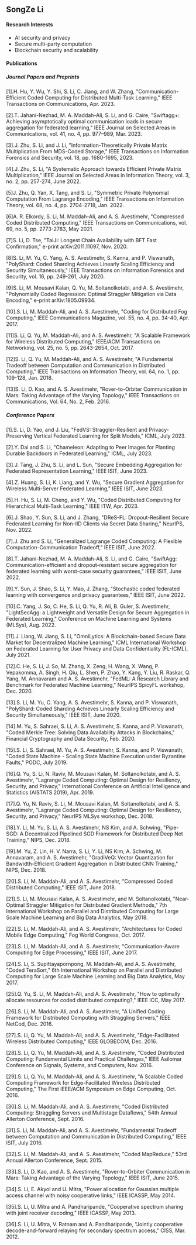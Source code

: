 ## **SongZe Li**
#### Research Interests
- AI security and privacy
- Secure multi-party computation
- Blockchain security and scalability

#### Publications
##### Journal Papers and Preprints
[1].H. Hu, Y. Wu, Y. Shi, S. Li, C. Jiang, and W. Zhang, "Communication-Efficient Coded Computing for Distributed Multi-Task Learning," IEEE Transactions on Communications, Apr. 2023.

[2].T. Jahani-Nezhad, M. A. Maddah-Ali, S. Li, and G. Caire, "Swiftagg+: Achieving asymptotically optimal communication loads in secure aggregation for federated learning," IEEE Journal on Selected Areas in Communications, vol. 41, no. 4, pp. 977–989, Mar. 2023.

[3].J. Zhu, S. Li, and J. Li, "Information-Theoretically Private Matrix Multiplication From MDS-Coded Storage," IEEE Transactions on Information Forensics and Security, vol. 18, pp. 1680-1695, 2023.

[4].J. Zhu, S. Li, "A Systematic Approach towards Efficient Private Matrix Multiplication," IEEE Journal on Selected Areas in Information Theory, vol. 3, no. 2, pp. 257-274, June 2022.

[5]J. Zhu, Q. Yan, X. Tang, and S. Li, "Symmetric Private Polynomial Computation From Lagrange Encoding," IEEE Transactions on Information Theory, vol. 68, no. 4, pp. 2704-2718, Jan. 2022.

[6]A. R. Elkordy, S. Li, M. Maddah-Ali, and A. S. Avestimehr, "Compressed Coded Distributed Computing," IEEE Transactions on Communications, vol. 69, no. 5, pp. 2773-2783, May 2021.

[7]S. Li, D. Tse, "TaiJi: Longest Chain Availability with BFT Fast Confirmation," e-print arXiv:2011.11097, Nov. 2020.

[8]S. Li, M. Yu, C. Yang, A. S. Avestimehr, S. Kanna, and P. Viswanath, "PolyShard: Coded Sharding Achieves Linearly Scaling Efficiency and Security Simultaneously," IEEE Transactions on Information Forensics and Security, vol. 16, pp. 249-261, July 2020.

[9]S. Li, M. Mousavi Kalan, Q. Yu, M. Soltanolkotabi, and A. S. Avestimehr, "Polynomially Coded Regression: Optimal Straggler Mitigation via Data Encoding," e-print arXiv:1805.09934.

[10].S. Li, M. Maddah-Ali, and A. S. Avestimehr, "Coding for Distributed Fog Computing," IEEE Communications Magazine, vol. 55, no. 4, pp. 34-40, Apr. 2017.

[11]S. Li, Q. Yu, M. Maddah-Ali, and A. S. Avestimehr, "A Scalable Framework for Wireless Distributed Computing," IEEE/ACM Transactions on Networking, vol. 25, no. 5, pp. 2643-2654, Oct. 2017.

[12]S. Li, Q. Yu, M. Maddah-Ali, and A. S. Avestimehr, "A Fundamental Tradeoff between Computation and Communication in Distributed Computing," IEEE Transactions on Information Theory, vol. 64, no. 1, pp. 109-128, Jan. 2018.

[13]S. Li, D. Kao, and A. S. Avestimehr, "Rover-to-Orbiter Communication in Mars: Taking Advantage of the Varying Topology," IEEE Transactions on Communications, Vol. 64, No. 2, Feb. 2016.

##### Conference Papers
[1].S. Li, D. Yao, and J. Liu, "FedVS: Straggler-Resilient and Privacy-Preserving Vertical Federated Learning for Split Models," ICML, July 2023.

[2].Y. Dai and S. Li, "Chameleon: Adapting to Peer Images for Planting Durable Backdoors in Federated Learning," ICML, July 2023.

[3].J. Tang, J. Zhu, S. Li, and L. Sun, "Secure Embedding Aggregation for Federated Representation Learning," IEEE ISIT, June 2023.

[4].Z. Huang, S. Li, K. Liang, and Y. Wu, "Secure Gradient Aggregation for Wireless Multi-Server Federated Learning," IEEE ISIT, June 2023.

[5].H. Hu, S. Li, M. Cheng, and Y. Wu, "Coded Distributed Computing for Hierarchical Multi-Task Learning," IEEE ITW, Apr. 2023.

[6].J. Shao, Y. Sun, S. Li, and J. Zhang, "DReS-FL: Dropout-Resilient Secure Federated Learning for Non-IID Clients via Secret Data Sharing," NeurIPS, Nov. 2022.

[7].J. Zhu and S. Li, "Generalized Lagrange Coded Computing: A Flexible Computation-Communication Tradeoff," IEEE ISIT, June 2022.

[8].T. Jahani-Nezhad, M. A. Maddah-Ali, S. Li, and G. Caire, "SwiftAgg: Communication-efficient and dropout-resistant secure aggregation for federated learning with worst-case security guarantees," IEEE ISIT, June 2022.

[9].Y. Sun, J. Shao, S. Li, Y. Mao, J. Zhang, "Stochastic coded federated learning with convergence and privacy guarantees," IEEE ISIT, June 2022.

[10].C. Yang, J. So, C. He, S. Li, Q. Yu, R. Ali, B. Guler, S. Avestimehr, "LightSecAgg: a Lightweight and Versatile Design for Secure Aggregation in Federated Learning," Conference on Machine Learning and Systems (MLSys), Aug. 2022.

[11].J. Liang, W. Jiang, S. Li, "OmniLytics: A Blockchain-based Secure Data Market for Decentralized Machine Learning," ICML International Workshop on Federated Learning for User Privacy and Data Confidentiality (FL-ICML), July 2021.

[12].C. He, S. Li, J. So, M. Zhang, X. Zeng, H. Wang, X. Wang, P. Vepakomma, A. Singh, H. Qiu, L. Shen, P. Zhao, Y. Kang, Y. Liu, R. Raskar, Q. Yang, M. Annavaram and A. S. Avestimehr, "FedML: A Research Library and Benchmark for Federated Machine Learning," NeurIPS SpicyFL workshop, Dec. 2020.

[13].S. Li, M. Yu, C. Yang, A. S. Avestimehr, S. Kanna, and P. Viswanath, "PolyShard: Coded Sharding Achieves Linearly Scaling Efficiency and Security Simultaneously," IEEE ISIT, June 2020.

[14].M. Yu, S. Sahraei, S. Li, A. S. Avestimehr, S. Kanna, and P. Viswanath, "Coded Merkle Tree: Solving Data Availability Attacks in Blockchains," Financial Cryptography and Data Security, Feb. 2020.

[15].S. Li, S. Sahraei, M. Yu, A. S. Avestimehr, S. Kanna, and P. Viswanath, "Coded State Machine - Scaling State Machine Execution under Byzantine Faults," PODC, July 2019.

[16].Q. Yu, S. Li, N. Raviv, M. Mousavi Kalan, M. Soltanolkotabi, and A. S. Avestimehr, "Lagrange Coded Computing: Optimal Design for Resiliency, Security, and Privacy," International Conference on Artificial Intelligence and Statistics (AISTATS 2019), Apr. 2019.

[17].Q. Yu, N. Raviv, S. Li, M. Mousavi Kalan, M. Soltanolkotabi, and A. S. Avestimehr, "Lagrange Coded Computing: Optimal Design for Resiliency, Security, and Privacy," NeurIPS MLSys workshop, Dec. 2018.

[18].Y. Li, M. Yu, S. Li, A. S. Avestimehr, NS Kim, and A. Schwing, "Pipe-SGD: A Decentralized Pipelined SGD Framework for Distributed Deep Net Training," NIPS, Dec. 2018.

[19].M. Yu, Z. Lin, H. V. Narra, S. Li, Y. Li, NS Kim, A. Schwing, M. Annavaram, and A. S. Avestimehr, "GradiVeQ: Vector Quantization for Bandwidth-Efficient Gradient Aggregation in Distributed CNN Training," NIPS, Dec. 2018.

[20].S. Li, M. Maddah-Ali, and A. S. Avestimehr, "Compressed Coded Distributed Computing," IEEE ISIT, June 2018.

[21].S. Li, M. Mousavi Kalan, A. S. Avestimehr, and M. Soltanolkotabi, "Near-Optimal Straggler Mitigation for Distributed Gradient Methods," 7th International Workshop on Parallel and Distributed Computing for Large Scale Machine Learning and Big Data Analytics, May 2018.

[22].S. Li, M. Maddah-Ali, and A. S. Avestimehr, "Architectures for Coded Mobile Edge Computing," Fog World Congress, Oct. 2017.

[23].S. Li, M. Maddah-Ali, and A. S. Avestimehr, "Communication-Aware Computing for Edge Processing," IEEE ISIT, June 2017.

[24].S. Li, S. Supittayapornpong, M. Maddah-Ali, and A. S. Avestimehr, "Coded TeraSort," 6th International Workshop on Parallel and Distributed Computing for Large Scale Machine Learning and Big Data Analytics, May 2017.

[25].Q. Yu, S. Li, M. Maddah-Ali, and A. S. Avestimehr, "How to optimally allocate resources for coded distributed computing?," IEEE ICC, May 2017.

[26].S. Li, M. Maddah-Ali, and A. S. Avestimehr, "A Unified Coding Framework for Distributed Computing with Straggling Servers," IEEE NetCod, Dec. 2016.

[27].S. Li, Q. Yu, M. Maddah-Ali, and A. S. Avestimehr, "Edge-Facilitated Wireless Distributed Computing," IEEE GLOBECOM, Dec. 2016.

[28].S. Li, Q. Yu, M. Maddah-Ali, and A. S. Avestimehr, "Coded Distributed Computing: Fundamental Limits and Practical Challenges," IEEE Asilomar Conference on Signals, Systems, and Computers, Nov. 2016.

[29].S. Li, Q. Yu, M. Maddah-Ali, and A. S. Avestimehr, "A Scalable Coded Computing Framework for Edge-Facilitated Wireless Distributed Computing," The First IEEE/ACM Symposium on Edge Computing, Oct. 2016.

[30].S. Li, M. Maddah-Ali, and A. S. Avestimehr, "Coded Distributed Computing: Straggling Servers and Multistage Dataflows," 54th Annual Allerton Conference, Sept. 2016.

[31].S. Li, M. Maddah-Ali, and A. S. Avestimehr, "Fundamental Tradeoff between Computation and Communication in Distributed Computing," IEEE ISIT, July 2016.

[32].S. Li, M. Maddah-Ali, and A. S. Avestimehr, "Coded MapReduce," 53rd Annual Allerton Conference, Sept. 2015.

[33].S. Li, D. Kao, and A. S. Avestimehr, "Rover-to-Orbiter Communication in Mars: Taking Advantage of the Varying Topology," IEEE ISIT, June 2015.

[34].S. Li, E. Akyol and U. Mitra, "Power allocation for Gaussian multiple access channel with noisy cooperative links," IEEE ICASSP, May 2014.

[35].S. Li, U. Mitra and A. Pandharipande, "Cooperative spectrum sharing with joint receiver decoding," IEEE ICASSP, May 2013.

[36].S. Li, U. Mitra, V. Ratnam and A. Pandharipande, "Jointly cooperative decode-and-forward relaying for secondary spectrum access," CISS, Mar. 2012.